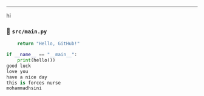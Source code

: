 
---
hi
### 📄 `src/main.py`
```python
    return "Hello, GitHub!"

if __name__ == "__main__":
    print(hello())
good luck
love you
have a nice day
this is forces nurse
mohammadhsini
